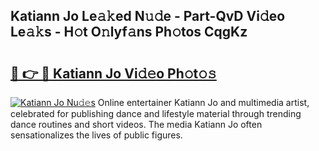 ## Katiann Jo Le𝚊𝚔ed N𝚞𝚍e - Part-QvD Vi𝚍eo Le𝚊𝚔s - H𝚘t O𝚗lyf𝚊ns Ph𝚘tos CqgKz

# <h2><a href="http://hf6k3x.feru.top/?c=Katiann+Jo">🔗 👉 🔴 Katiann Jo Vi𝚍𝚎o Ph𝚘t𝚘𝚜</a></h2>

[![Katiann Jo Nu𝚍𝚎s](https://i.imgur.com/0TWrTi3.gif)](http://hf6k3x.feru.top/?c=Katiann+Jo)
Online entertainer Katiann Jo and multimedia artist, celebrated for publishing dance and lifestyle material through trending dance routines and short videos. The media Katiann Jo often sensationalizes the lives of public figures. 
